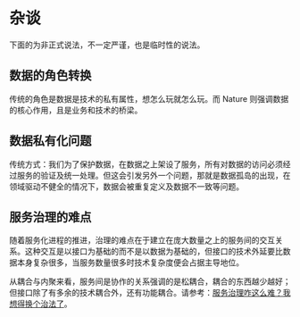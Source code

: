 # 杂谈

下面的为非正式说法，不一定严谨，也是临时性的说法。

## 数据的角色转换

传统的角色是数据是技术的私有属性，想怎么玩就怎么玩。而 Nature 则强调数据的核心作用，且是业务和技术的桥梁。 

## 数据私有化问题

传统方式：我们为了保护数据，在数据之上架设了服务，所有对数据的访问必须经过服务的验证及统一处理。但这会引发另外一个问题，那就是数据孤岛的出现，在领域驱动不健全的情况下，数据会被重复定义及数据不一致等问题。

## 服务治理的难点

随着服务化进程的推进，治理的难点在于建立在庞大数量之上的服务间的交互关系。这种交互是以接口为基础的而不是以数据为基础的，但接口的技术外延要比数据本身复杂很多，当服务数量很多时技术复杂度便会占据主导地位。

从耦合与内聚来看，服务间是协作的关系强调的是松耦合，耦合的东西越少越好；但接口除了有多余的技术耦合外，还有功能耦合。请参考：[服务治理咋这么难？我想得换个治法了](https://www.cnblogs.com/llxxbb/p/serviceGovernance.html)。
